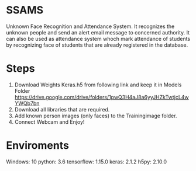 # SSAMS
Unknown Face Recognition and Attendance System. It recognizes the unknown people and send an alert email message to concerned authority. It can also be used as attendance system whoch mark attendance of students by recognizing face of students that are already registered in the database.
# Steps
1. Download Weights Keras.h5 from following link and keep it in Models Folder
https://drive.google.com/drive/folders/1pwQ3H4aJ8a6yyJHZkTwtjcL4wYWQb7bn
2. Download all libraries that are required.
3. Add known person images (only faces) to the Trainingimage folder.
4. Connect Webcam and Enjoy!
# Enviroments
Windows: 10
python: 3.6
tensorflow: 1.15.0
keras: 2.1.2
h5py: 2.10.0
